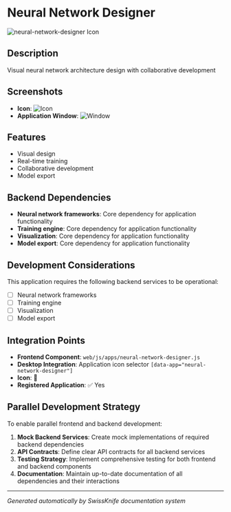# Neural Network Designer

![neural-network-designer Icon](../screenshots/neural-network-designer-icon.png)

## Description
Visual neural network architecture design with collaborative development

## Screenshots
- **Icon**: ![Icon](../screenshots/neural-network-designer-icon.png)
- **Application Window**: ![Window](../screenshots/neural-network-designer-window.png)

## Features
- Visual design
- Real-time training
- Collaborative development
- Model export

## Backend Dependencies
- **Neural network frameworks**: Core dependency for application functionality
- **Training engine**: Core dependency for application functionality
- **Visualization**: Core dependency for application functionality
- **Model export**: Core dependency for application functionality

## Development Considerations
This application requires the following backend services to be operational:
- [ ] Neural network frameworks
- [ ] Training engine
- [ ] Visualization
- [ ] Model export

## Integration Points
- **Frontend Component**: `web/js/apps/neural-network-designer.js`
- **Desktop Integration**: Application icon selector `[data-app="neural-network-designer"]`
- **Icon**: 🧠
- **Registered Application**: ✅ Yes

## Parallel Development Strategy
To enable parallel frontend and backend development:

1. **Mock Backend Services**: Create mock implementations of required backend dependencies
2. **API Contracts**: Define clear API contracts for all backend services
3. **Testing Strategy**: Implement comprehensive testing for both frontend and backend components
4. **Documentation**: Maintain up-to-date documentation of all dependencies and their interactions

---
*Generated automatically by SwissKnife documentation system*
